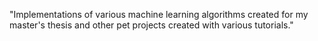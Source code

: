 "Implementations of various machine learning algorithms created for my master's thesis and other pet projects created with various tutorials." 
